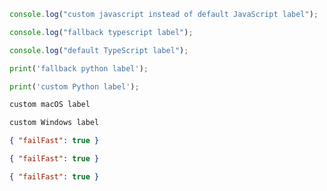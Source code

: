 ```js tab
console.log("custom javascript instead of default JavaScript label");
```

```typescript tab
console.log("fallback typescript label");
```

```ts tab
console.log("default TypeScript label");
```

```python tab
print('fallback python label');
```

```py tab
print('custom Python label');
```

```bash tab={"label":"macOS"}
custom macOS label
```

```bash tab={"label":"Windows"}
custom Windows label
```

```json title="spec/config.json" tab={"label":"Chrome headless"}
{ "failFast": true }
```

```json title="spec/config.json" tab={"label":"Chrome non-headless"}
{ "failFast": true }
```

```json title="spec/config.json" tab={"label":"Firefox"}
{ "failFast": true }
```
